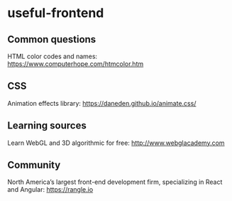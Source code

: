 # useful-frontend

## Common questions
HTML color codes and names: https://www.computerhope.com/htmcolor.htm

## CSS
Animation effects library: https://daneden.github.io/animate.css/

## Learning sources

Learn WebGL and 3D algorithmic for free: http://www.webglacademy.com

## Community
North America’s largest front-end development firm, specializing in React and Angular: https://rangle.io
